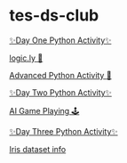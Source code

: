 # tes-ds-club

[✨Day One Python Activity✨](https://colab.research.google.com/drive/1UqzNNDKut0BooLrhgQAo_QJyVqlRxpvp?usp=sharing)

[logic.ly 🤖](https://logic.ly/demo/)

[Advanced Python Activity 🔧](https://colab.research.google.com/drive/1KspHKHtC7mjIQeYFmVeFe2SrSb_FavSI?usp=sharing)

[✨Day Two Python Activity✨](https://colab.research.google.com/drive/1BhEtCnHq923t7xut9KXZBMSHXiIEhK5K?usp=sharing)

[AI Game Playing 🕹️](https://colab.research.google.com/drive/1LTMjz1BVPcwCw8FSjwo2osEK2kDKw9-K?usp=sharing)

[✨Day Three Python Activity✨](https://colab.research.google.com/drive/1eedeCyywr5cRwe3-lLdGdeVqblAn92tR?usp=sharing)

[Iris dataset info](iris.md)

<!-- [Baseball Analytics ⚾](https://colab.research.google.com/drive/1u_NFEo-nefrO75lvaEcX9TQjNZAZvPLN?usp=sharing) -->


<!-- Classroom resources for the Data Science Club at TES -->

<!-- [Iris dataset info](iris.md) -->

<!-- [EDA activity](eda.md) -->

<!-- [Landsat Satellite](knn.md) 🛰️📡🔭 -->
